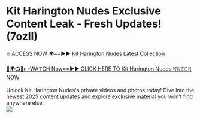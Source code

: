 # Kit Harington Nudes Exclusive Content Leak - Fresh Updates! (7ozll)

🔥 ACCESS NOW 🌍==►► <a href="https://tinyurl.com/yc657z5k" rel="nofollow">Kit Harington Nudes Latest Collection</a>
<br><br>
[🔴🌍📺📱👉WA𝚃CH Now==►► CLICK HERE TO Kit Harington Nudes 𝚆𝙰𝚃𝙲𝙷 NOW](https://tinyurl.com/yc657z5k)
<br><br>
Unlock Kit Harington Nudes's private videos and photos today! Dive into the newest 2025 content updates and explore exclusive material you won’t find anywhere else.
<br>
<a href="https://tinyurl.com/yc657z5k" rel="nofollow" data-target="animated-image.originalLink"><img src="https://camo.githubusercontent.com/8a4f000d20f83aca3bf7ec5f350d767afa0574a8a352519fd8cfa583a6f93a33/68747470733a2f2f692e696d6775722e636f6d2f644a486b345a712e676966" data-canonical-src="https://i.imgur.com/dJHk4Zq.gif" style="max-width: 100%; display: inline-block;" data-target="animated-image.originalImage"></a>
<br>
